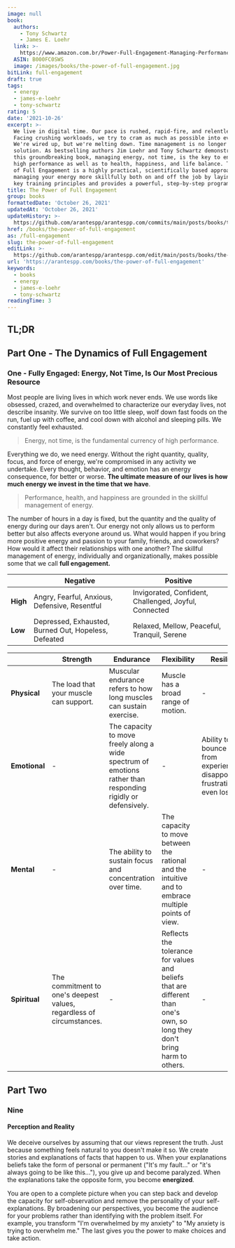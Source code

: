 ```yaml
---
image: null
book:
  authors:
    - Tony Schwartz
    - James E. Loehr
  link: >-
    https://www.amazon.com.br/Power-Full-Engagement-Managing-Performance-ebook/dp/B000FC0SWS/
  ASIN: B000FC0SWS
  image: /images/books/the-power-of-full-engagement.jpg
bitLink: full-engagement
draft: true
tags:
  - energy
  - james-e-loehr
  - tony-schwartz
rating: 5
date: '2021-10-26'
excerpt: >-
  We live in digital time. Our pace is rushed, rapid-fire, and relentless.
  Facing crushing workloads, we try to cram as much as possible into every day.
  We're wired up, but we're melting down. Time management is no longer a viable
  solution. As bestselling authors Jim Loehr and Tony Schwartz demonstrate in
  this groundbreaking book, managing energy, not time, is the key to enduring
  high performance as well as to health, happiness, and life balance. The Power
  of Full Engagement is a highly practical, scientifically based approach to
  managing your energy more skillfully both on and off the job by laying out the
  key training principles and provides a powerful, step-by-step program
title: The Power of Full Engagement
group: books
formattedDate: 'October 26, 2021'
updatedAt: 'October 26, 2021'
updateHistory: >-
  https://github.com/arantespp/arantespp.com/commits/main/posts/books/the-power-of-full-engagement.md
href: /books/the-power-of-full-engagement
as: /full-engagement
slug: the-power-of-full-engagement
editLink: >-
  https://github.com/arantespp/arantespp.com/edit/main/posts/books/the-power-of-full-engagement.md
url: 'https://arantespp.com/books/the-power-of-full-engagement'
keywords:
  - books
  - energy
  - james-e-loehr
  - tony-schwartz
readingTime: 3
---
```


## TL;DR

## Part One - The Dynamics of Full Engagement

### One - Fully Engaged: Energy, Not Time, Is Our Most Precious Resource

Most people are living lives in which work never ends. We use words like obsessed, crazed, and overwhelmed to characterize our everyday lives, not describe insanity. We survive on too little sleep, wolf down fast foods on the run, fuel up with coffee, and cool down with alcohol and sleeping pills. We constantly feel exhausted.

> Energy, not time, is the fundamental currency of high performance.

Everything we do, we need energy. Without the right quantity, quality, focus, and force of energy, we're compromised in any activity we undertake. Every thought, behavior, and emotion has an energy consequence, for better or worse. **The ultimate measure of our lives is how much energy we invest in the time that we have**.

> Performance, health, and happiness are grounded in the skillful management of energy.

The number of hours in a day is fixed, but the quantity and the quality of energy during our days aren't. Our energy not only allows us to perform better but also affects everyone around us. What would happen if you bring more positive energy and passion to your family, friends, and coworkers? How would it affect their relationships with one another? The skillful management of energy, individually and organizationally, makes possible some that we call **full engagement.**

|          | Negative                                             | Positive                                              |
| -------- | ---------------------------------------------------- | ----------------------------------------------------- |
| **High** | Angry, Fearful, Anxious, Defensive, Resentful        | Invigorated, Confident, Challenged, Joyful, Connected |
| **Low**  | Depressed, Exhausted, Burned Out, Hopeless, Defeated | Relaxed, Mellow, Peaceful, Tranquil, Serene           |

|               | Strength                                                             | Endurance                                                                                                    | Flexibility                                                                                                               | Resilience                                                                             |
| ------------- | -------------------------------------------------------------------- | ------------------------------------------------------------------------------------------------------------ | ------------------------------------------------------------------------------------------------------------------------- | -------------------------------------------------------------------------------------- |
| **Physical**  | The load that your muscle can support.                               | Muscular endurance refers to how long muscles can sustain exercise.                                          | Muscle has a broad range of motion.                                                                                       | -                                                                                      |
| **Emotional** | -                                                                    | The capacity to move freely along a wide spectrum of emotions rather than responding rigidly or defensively. | -                                                                                                                         | Ability to bounce back from experiences of disappointment, frustration, and even loss. |
| **Mental**    | -                                                                    | The ability to sustain focus and concentration over time.                                                    | The capacity to move between the rational and the intuitive and to embrace multiple points of view.                       | -                                                                                      |
| **Spiritual** | The commitment to one's deepest values, regardless of circumstances. | -                                                                                                            | Reflects the tolerance for values and beliefs that are different than one's own, so long they don't bring harm to others. | -                                                                                      |

## Part Two

### Nine

#### Perception and Reality

We deceive ourselves by assuming that our views represent the truth. Just because something feels natural to you doesn't make it so. We create stories and explanations of facts that happen to us. When your explanations beliefs take the form of personal or permanent ("It's my fault..." or "it's always going to be like this..."), you give up and become paralyzed. When the explanations take the opposite form, you become **energized**.

You are open to a complete picture when you can step back and develop the capacity for self-observation and remove the personality of your self-explanations. By broadening our perspectives, you become the audience for your problems rather than identifying with the problem itself. For example, you transform "I'm overwhelmed by my anxiety" to "My anxiety is trying to overwhelm me." The last gives you the power to make choices and take action.
